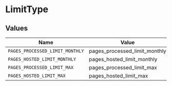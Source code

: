 # LimitType


## Values

| Name                            | Value                           |
| ------------------------------- | ------------------------------- |
| `PAGES_PROCESSED_LIMIT_MONTHLY` | pages_processed_limit_monthly   |
| `PAGES_HOSTED_LIMIT_MONTHLY`    | pages_hosted_limit_monthly      |
| `PAGES_PROCESSED_LIMIT_MAX`     | pages_processed_limit_max       |
| `PAGES_HOSTED_LIMIT_MAX`        | pages_hosted_limit_max          |